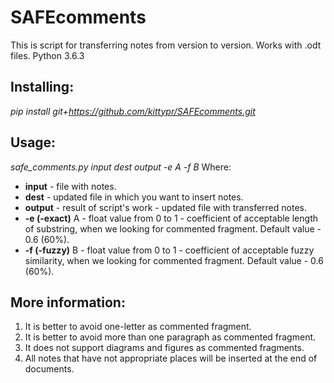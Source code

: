# SAFEcomments

This is script for transferring notes from version to version. Works with .odt files.
Python 3.6.3

## Installing:
*pip install git+https://github.com/kittypr/SAFEcomments.git*

## Usage:
*safe_comments.py input dest output -e A -f B*
Where:
 - **input** - file with notes.
 - **dest** - updated file in which you want to insert notes.
 - **output** - result of script's work - updated file with transferred notes.
 - **-e (-exact)**  A - float value from 0 to 1 - coefficient of acceptable length of substring, when we looking for commented
fragment. Default value - 0.6 (60%).
 - **-f (-fuzzy)**  B - float value from 0 to 1 - coefficient of acceptable fuzzy similarity, when we looking for commented
fragment. Default value - 0.6 (60%).

## More information:
1) It is better to avoid one-letter as commented fragment.
2) It is better to avoid more than one paragraph as commented fragment.
3) It does not support diagrams and figures as commented fragments.
4) All notes that have not appropriate places will be inserted at the end of documents.